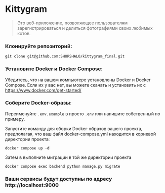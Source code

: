 # Kittygram

> Это веб-приложение, позволяющее пользователям зарегистрироваться и делиться фотографиями своих любимых котов.

### Клонируйте репозиторий:
```
git clone git@github.com:SHURSHALO/kittygram_final.git
```
### Установите Docker и Docker Compose:

Убедитесь, что на вашем компьютере установлены Docker и Docker Compose. 
Если их у вас нет, вы можете скачать и установить их с https://www.docker.com/get-started/

### Соберите Docker-образы:

Переименуйте `.env.example` в просто `.env` или напишите собственный по примеру.

Запустите команду для сборки Docker-образов вашего проекта, предполагая, что ваш файл docker-compose.yml находится в корневой директории проекта:
```
docker compose up -d
```
Затем в выполните миграции в той же директории проекта
```
docker compose exec backend python manage.py migrate
```

### Ваши сервисы будут доступны по адресу http://localhost:9000
